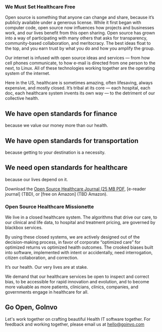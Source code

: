 
### We Must Set Healthcare Free

Open source is something that anyone can change and share, because it’s publicly available under a generous license. While it first began with computer code, open source now influences how projects and businesses work, and our lives benefit from this open sharing. Open source has grown into a way of participating with many others that asks for transparency, community-based collaboration, and meritocracy. The best ideas float to the top, and you earn trust by what you do and how you amplify the group.

Our internet is infused with open source ideas and services — from
how cell phones communicate, to how e-mail is directed from one person to the next, to Linux. All of these technologies working together are the operating system of the internet.

Here in the US, healthcare is sometimes amazing, often lifesaving, always expensive, and mostly closed. It’s tribal at its core — each hospital, each doc, each healthcare system invents its own way — to the detriment of our collective health.


## We have open standards for finance
because we value our money more than our health.
## We have open standards for transportation
because getting to your destination is a necessity.
## We need open standards for healthcare
because our lives depend on it.


Download the [Open Source Healthcare Journal (25 MB PDF](https://www.dropbox.com/s/ozixx5mmki3xcvi/opensourcehealthcare_journal.pdf?dl=0),
[e-reader journal] (TBD), or
[free on Amazon] (TBD Amazon).


### Open Source Healthcare Missionette

We live in a closed healthcare system. The algorithms that drive our care,
to our clinical and life data,
to hospital and treatment pricing,
are governed by blackbox services.

By using these closed systems,
we are actively designed out
of the decision-making process,
in favor of corporate “optimized care”
for optimized returns vs optimized health outcomes.
The crooked biases built into software, implemented with intent or accidentally,
need interrogation, citizen collaboration, and correction.

It’s our health.
Our very lives are at stake.

We demand that our healthcare services be open
to inspect and correct bias,
to be accessible for rapid innovation and evolution,
and to become more valuable as
more patients, clinicians, clinics, companies, and
governments engage in healthcare for all.

## Go Open, GoInvo

Let's work together on crafting beautiful Health IT software together.
For feedback and working together, please email us at [hello@goinvo.com](mailto:hello@goinvo.com)
